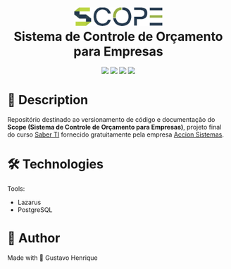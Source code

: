 <h1 align="center">
    <img src="github-assets/scope-logo-final.png" width="200"/>
    <br>
    Sistema de Controle de Orçamento para Empresas
</h1>



<div align="center">
    <img src="https://img.shields.io/github/languages/top/gustavohps10/scope-lazarus?color=BBD540"/>
    <img src="https://img.shields.io/github/commit-activity/w/Gustavohps10/scope-lazarus?color=BBD540"/>
    <img src="https://img.shields.io/github/created-at/gustavohps10/scope-lazarus?color=24394E"/>
    <img src="https://img.shields.io/github/license/Gustavohps10/scope-lazarus?color=24394E"/>
</div>

# :page_with_curl: Description
<p>
Repositório destinado ao versionamento de código e documentação do <b>Scope (Sistema de Controle de Orçamento para Empresas)</b>, projeto final do curso <a target="_blank" href="https://www.softwarebymaringa.com.br/realizacao/235/saber_ti.html">Saber TI</a> fornecido gratuitamente pela empresa <a target="_blank" href="https://accion.com.br/">Accion Sistemas</a>.
</p>

# :hammer_and_wrench: Technologies
Tools:
- Lazarus
- PostgreSQL

# :adult: Author
Made with 💜 Gustavo Henrique
